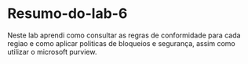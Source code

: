 # Resumo-do-lab-6
Neste lab aprendi como consultar as regras de conformidade para cada regiao e como aplicar politicas de bloqueios e segurança, assim como utilizar o microsoft purview.
